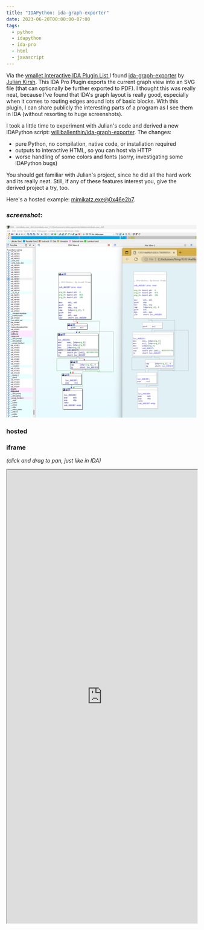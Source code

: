 ```yaml
---
title: "IDAPython: ida-graph-exporter"
date: 2023-06-20T00:00:00-07:00
tags:
  - python
  - idapython
  - ida-pro
  - html
  - javascript
---
```


Via the [vmallet Interactive IDA Plugin List ](https://vmallet.github.io/ida-plugins/) I found [ida-graph-exporter](https://github.com/kirschju/ida-graph-exporter) by [Julian Kirsh](https://kirschju.re/). This IDA Pro Plugin exports the current graph view into an SVG file (that can optionally be further exported to PDF). I thought this was really neat, because I've found that IDA's graph layout is really good, especially when it comes to routing edges around lots of basic blocks. With this plugin, I can share publicly the interesting parts of a program as I see them in IDA (without resorting to huge screenshots).

I took a little time to experiment with Julian's code and derived a new IDAPython script: [williballenthin/ida-graph-exporter](https://github.com/williballenthin/ida-graph-exporter). The changes:
  - pure Python, no compilation, native code, or installation required
  - outputs to interactive HTML, so you can host via HTTP
  - worse handling of some colors and fonts (sorry, investigating some IDAPython bugs)

You should get familiar with Julian's project, since he did all the hard work and its really neat. Still, if any of these features interest you, give the derived project a try, too.

Here's a hosted example: [mimikatz.exe@0x46e2b7](http://www.williballenthin.com/tools/ida/mimikatz/0x46e2b7/index.html).

### *screenshot*:

![side by side](https://github.com/williballenthin/ida-graph-exporter/blob/cbee393/example/side-by-side.png?raw=true)

### hosted

### iframe

*(click and drag to pan, just like in IDA)*
<iframe src="http://www.williballenthin.com/tools/ida/mimikatz/0x46e2b7/index.html" width="100%" height="1200" title="ida-graph-exporter"></iframe>